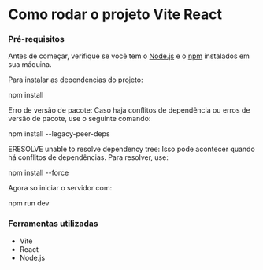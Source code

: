 # Como rodar o projeto Vite React

### Pré-requisitos

Antes de começar, verifique se você tem o [Node.js](https://nodejs.org/) e o [npm](https://www.npmjs.com/) instalados em sua máquina.

Para instalar as dependencias do projeto:

npm install

Erro de versão de pacote: Caso haja conflitos de dependência ou erros de versão de pacote, use o seguinte comando:

npm install --legacy-peer-deps

ERESOLVE unable to resolve dependency tree: Isso pode acontecer quando há conflitos de dependências. Para resolver, use:

npm install --force

Agora so iniciar o servidor com:

npm run dev

### Ferramentas utilizadas

-   Vite
-   React
-   Node.js

